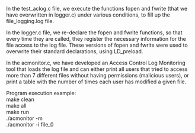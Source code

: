 In the test_aclog.c file, we execute the functions fopen and fwrite (that we have overwritten in logger.c) 
under various conditions, to fill up the file_logging.log file.

In the logger.c file, we re-declare the fopen and fwrite functions, so that every time they are called, 
they register the necessary information for the file access to the log file. These versions of fopen and 
fwrite were used to overwrite their standard declarations, using LD_preload. 

In the acmonitor.c, we have developed an Access Control Log Monitoring tool that loads the log file and 
can either print all users that tried to access more than 7 different files without having permissions 
(malicious users), or print a table with the number of times each user has modified a given file.

Program execution example:  
make clean  
make all  
make run  
./acmonitor -m  
./acmonitor -i file_0
